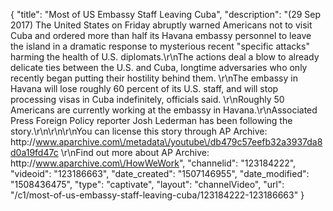 {
    "title": "Most of US Embassy Staff Leaving Cuba",
    "description": "(29 Sep 2017) The United States on Friday abruptly warned Americans not to visit Cuba and ordered more than half its Havana embassy personnel to leave the island in a dramatic response to mysterious recent \"specific attacks\" harming the health of U.S. diplomats.\r\nThe actions deal a blow to already delicate ties between the U.S. and Cuba, longtime adversaries who only recently began putting their hostility behind them. \r\nThe embassy in Havana will lose roughly 60 percent of its U.S. staff, and will stop processing visas in Cuba indefinitely, officials said. \r\nRoughly 50 Americans are currently working at the embassy in Havana.\r\nAssociated Press Foreign Policy reporter Josh Lederman has been following the story.\r\n\r\n\r\nYou can license this story through AP Archive: http:\/\/www.aparchive.com\/metadata\/youtube\/db479c57eefb32a3937da8d0a19fd47c \r\nFind out more about AP Archive: http:\/\/www.aparchive.com\/HowWeWork",
    "channelid": "123184222",
    "videoid": "123186663",
    "date_created": "1507146955",
    "date_modified": "1508436475",
    "type": "captivate",
    "layout": "channelVideo",
    "url": "\/c1\/most-of-us-embassy-staff-leaving-cuba\/123184222-123186663"
}